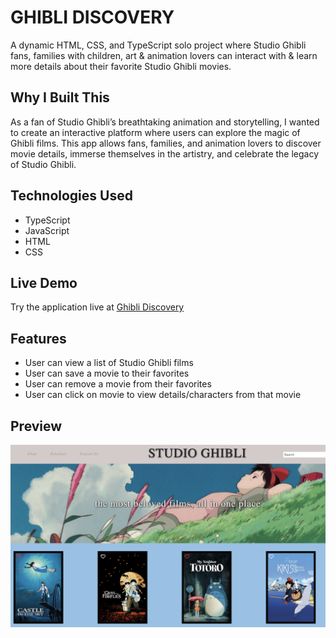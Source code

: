 # GHIBLI DISCOVERY

A dynamic HTML, CSS, and TypeScript solo project where Studio Ghibli fans, families with children, art & animation lovers can interact with & learn more details about their favorite Studio Ghibli movies.

## Why I Built This

As a fan of Studio Ghibli’s breathtaking animation and storytelling, I wanted to create an interactive platform where users can explore the magic of Ghibli films. This app allows fans, families, and animation lovers to discover movie details, immerse themselves in the artistry, and celebrate the legacy of Studio Ghibli.


## Technologies Used

- TypeScript
- JavaScript
- HTML
- CSS

## Live Demo

Try the application live at [Ghibli Discovery](http://localhost:5500/index.html#)

## Features

- User can view a list of Studio Ghibli films
- User can save a movie to their favorites 
- User can remove a movie from their favorites 
- User can click on movie to view details/characters from that movie 


## Preview

![Ghibli Discovery Preview](ghibli%20preview.png)
